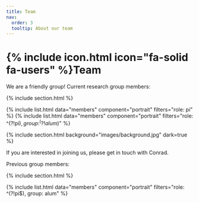 ```yaml
---
title: Team
nav:
  order: 3
  tooltip: About our team
---
```


# {% include icon.html icon="fa-solid fa-users" %}Team

We are a friendly group!  Current research group members:

{% include section.html %}

{% include list.html data="members" component="portrait" filters="role: pi" %}
{% include list.html data="members" component="portrait" filters="role: ^(?!pi$), group: ^(?!alum$)" %}

{% include section.html background="images/background.jpg" dark=true %}

If you are interested in joining us, please get in touch with Conrad.  
  
Previous group members:

{% include section.html %}

{% include list.html data="members" component="portrait" filters="role: ^(?!pi$), group: alum" %}
